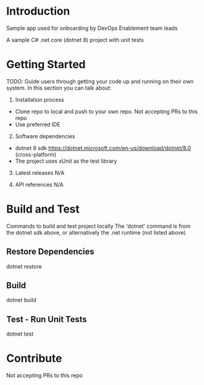 # Introduction 
Sample app used for onboarding by DevOps Enablement team leads

A sample C# .net core (dotnet 8) project with unit tests

# Getting Started
TODO: Guide users through getting your code up and running on their own system. In this section you can talk about:
1.	Installation process

- Clone repo to local and push to your own repo. Not accepting PRs to this repo
- Use preferred IDE

2.	Software dependencies

- dotnet 8 sdk https://dotnet.microsoft.com/en-us/download/dotnet/8.0 (cross-platform)
- The project uses xUnit as the test library

3.	Latest releases
N/A

4.	API references
N/A

# Build and Test
Commands to build and test project locally
The 'dotnet' command is from the dotnet sdk above, or alternatively the .net runtime (not listed above)

## Restore Dependencies
dotnet restore

## Build
dotnet build 

## Test - Run Unit Tests
dotnet test

# Contribute
Not accepting PRs to this repo

